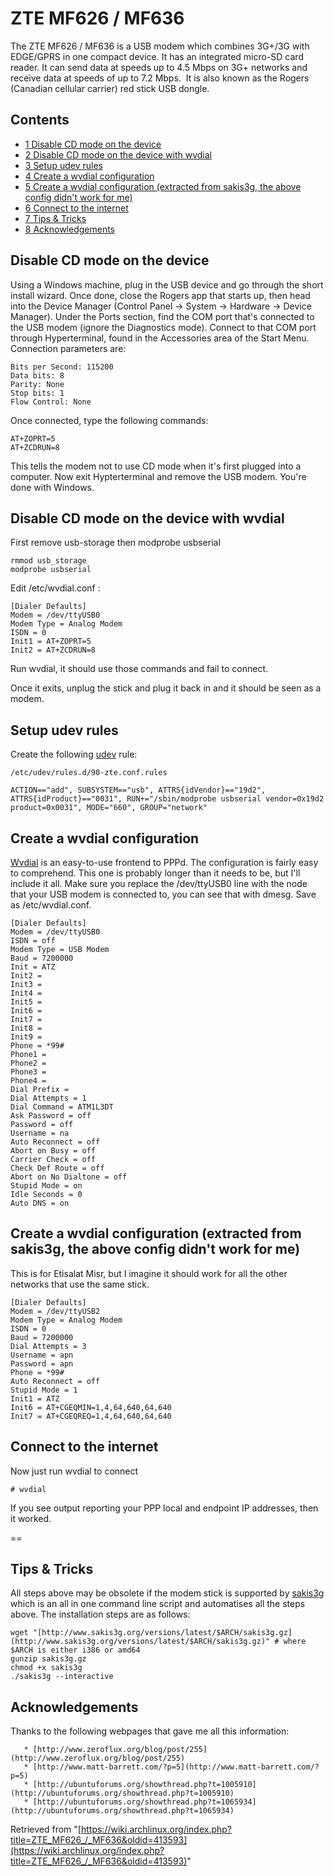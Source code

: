 # ZTE MF626 / MF636

The ZTE MF626 / MF636 is a USB modem which combines 3G+/3G with EDGE/GPRS in one compact device. It has an integrated micro-SD card reader. It can send data at speeds up to 4.5 Mbps on 3G+ networks and receive data at speeds of up to 7.2 Mbps.  It is also known as the Rogers (Canadian cellular carrier) red stick USB dongle.

## Contents

*   [1 Disable CD mode on the device](#Disable_CD_mode_on_the_device)
*   [2 Disable CD mode on the device with wvdial](#Disable_CD_mode_on_the_device_with_wvdial)
*   [3 Setup udev rules](#Setup_udev_rules)
*   [4 Create a wvdial configuration](#Create_a_wvdial_configuration)
*   [5 Create a wvdial configuration (extracted from sakis3g, the above config didn't work for me)](#Create_a_wvdial_configuration_.28extracted_from_sakis3g.2C_the_above_config_didn.27t_work_for_me.29)
*   [6 Connect to the internet](#Connect_to_the_internet)
*   [7 Tips & Tricks](#Tips_.26_Tricks)
*   [8 Acknowledgements](#Acknowledgements)

## Disable CD mode on the device

Using a Windows machine, plug in the USB device and go through the short install wizard. Once done, close the Rogers app that starts up, then head into the Device Manager (Control Panel -> System -> Hardware -> Device Manager). Under the Ports section, find the COM port that's connected to the USB modem (ignore the Diagnostics mode). Connect to that COM port through Hyperterminal, found in the Accessories area of the Start Menu. Connection parameters are:

```
Bits per Second: 115200
Data bits: 8
Parity: None
Stop bits: 1
Flow Control: None

```

Once connected, type the following commands:

```
AT+ZOPRT=5
AT+ZCDRUN=8

```

This tells the modem not to use CD mode when it's first plugged into a computer. Now exit Hypterterminal and remove the USB modem. You're done with Windows.

## Disable CD mode on the device with wvdial

First remove usb-storage then modprobe usbserial

```
rmmod usb_storage
modprobe usbserial

```

Edit /etc/wvdial.conf :

```
[Dialer Defaults]
Modem = /dev/ttyUSB0
Modem Type = Analog Modem
ISDN = 0
Init1 = AT+ZOPRT=5
Init2 = AT+ZCDRUN=8

```

Run wvdial, it should use those commands and fail to connect.

Once it exits, unplug the stick and plug it back in and it should be seen as a modem.

## Setup udev rules

Create the following [udev](/index.php/Udev "Udev") rule:

 `/etc/udev/rules.d/90-zte.conf.rules` 

```
ACTION=="add", SUBSYSTEM=="usb", ATTRS{idVendor}=="19d2", ATTRS{idProduct}=="0031", RUN+="/sbin/modprobe usbserial vendor=0x19d2 product=0x0031", MODE="660", GROUP="network"

```

## Create a wvdial configuration

[Wvdial](/index.php/Wvdial "Wvdial") is an easy-to-use frontend to PPPd. The configuration is fairly easy to comprehend. This one is probably longer than it needs to be, but I'll include it all. Make sure you replace the /dev/ttyUSB0 line with the node that your USB modem is connected to, you can see that with dmesg. Save as /etc/wvdial.conf.

```
[Dialer Defaults]
Modem = /dev/ttyUSB0
ISDN = off
Modem Type = USB Modem
Baud = 7200000
Init = ATZ
Init2 =
Init3 =
Init4 =
Init5 =
Init6 =
Init7 =
Init8 =
Init9 =
Phone = *99#
Phone1 =
Phone2 =
Phone3 =
Phone4 =
Dial Prefix =
Dial Attempts = 1
Dial Command = ATM1L3DT
Ask Password = off
Password = off
Username = na
Auto Reconnect = off
Abort on Busy = off
Carrier Check = off
Check Def Route = off
Abort on No Dialtone = off
Stupid Mode = on
Idle Seconds = 0
Auto DNS = on

```

## Create a wvdial configuration (extracted from sakis3g, the above config didn't work for me)

This is for Etisalat Misr, but I imagine it should work for all the other networks that use the same stick.

```
[Dialer Defaults]
Modem = /dev/ttyUSB2
Modem Type = Analog Modem
ISDN = 0
Baud = 7200000
Dial Attempts = 3
Username = apn
Password = apn
Phone = *99#
Auto Reconnect = off
Stupid Mode = 1
Init1 = ATZ
Init6 = AT+CGEQMIN=1,4,64,640,64,640
Init7 = AT+CGEQREQ=1,4,64,640,64,640

```

## Connect to the internet

Now just run wvdial to connect

```
# wvdial

```

If you see output reporting your PPP local and endpoint IP addresses, then it worked.

==

## Tips & Tricks

All steps above may be obsolete if the modem stick is supported by [sakis3g](http://www.sakis3g.org/) which is an all in one command line script and automatises all the steps above. The installation steps are as follows:

```
wget "[http://www.sakis3g.org/versions/latest/$ARCH/sakis3g.gz](http://www.sakis3g.org/versions/latest/$ARCH/sakis3g.gz)" # where $ARCH is either i386 or amd64
gunzip sakis3g.gz
chmod +x sakis3g
./sakis3g --interactive

```

## Acknowledgements

Thanks to the following webpages that gave me all this information:

```
   * [http://www.zeroflux.org/blog/post/255](http://www.zeroflux.org/blog/post/255)
   * [http://www.matt-barrett.com/?p=5](http://www.matt-barrett.com/?p=5)
   * [http://ubuntuforums.org/showthread.php?t=1005910](http://ubuntuforums.org/showthread.php?t=1005910)
   * [http://ubuntuforums.org/showthread.php?t=1065934](http://ubuntuforums.org/showthread.php?t=1065934)

```

Retrieved from "[https://wiki.archlinux.org/index.php?title=ZTE_MF626_/_MF636&oldid=413593](https://wiki.archlinux.org/index.php?title=ZTE_MF626_/_MF636&oldid=413593)"